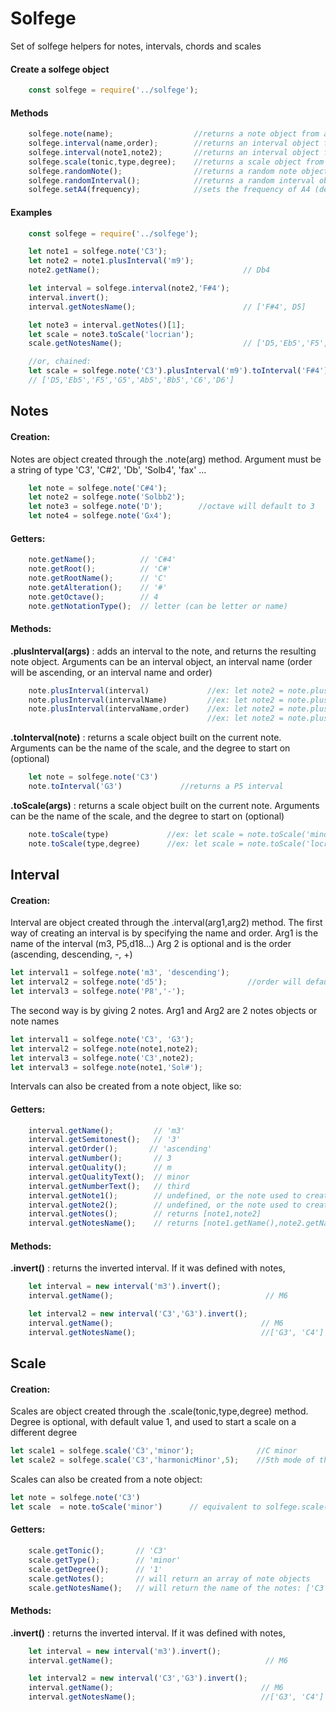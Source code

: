 # Solfege

Set of solfege helpers for notes, intervals, chords and scales

#### Create a solfege object
```javascript
    const solfege = require('../solfege');
```
#### Methods
```javascript
    solfege.note(name);                  //returns a note object from a name
    solfege.interval(name,order);        //returns an interval object from a name and order
    solfege.interval(note1,note2);       //returns an interval object from 2 notes
    solfege.scale(tonic,type,degree);    //returns a scale object from a note, a scale name, and a degree (optional)
    solfege.randomNote();                //returns a random note object
    solfege.randomInterval();            //returns a random interval object
    solfege.setA4(frequency);            //sets the frequency of A4 (default: 440Hz)
```

#### Examples
```javascript
    const solfege = require('../solfege');

    let note1 = solfege.note('C3');
    let note2 = note1.plusInterval('m9');
    note2.getName();                                // Db4

    let interval = solfege.interval(note2,'F#4');
    interval.invert();
    interval.getNotesName();                        // ['F#4', D5]

    let note3 = interval.getNotes()[1];
    let scale = note3.toScale('locrian');
    scale.getNotesName();                           // ['D5,'Eb5','F5','G5','Ab5','Bb5','C6','D6']

    //or, chained:
    let scale = solfege.note('C3').plusInterval('m9').toInterval('F#4').invert().getNotes()[1].toScale('locrian').getNotesName();
    // ['D5,'Eb5','F5','G5','Ab5','Bb5','C6','D6']

```

## Notes
#### Creation:
Notes are object created through the .note(arg) method.
Argument must be a string of type 'C3', 'C#2', 'Db', 'Solb4', 'fax' ...

```javascript
    let note = solfege.note('C#4');
    let note2 = solfege.note('Solbb2');
    let note3 = solfege.note('D');        //octave will default to 3
    let note4 = solfege.note('Gx4');      
```

#### Getters:
```javascript
    note.getName();          // 'C#4'
    note.getRoot();          // 'C#'
    note.getRootName();      // 'C'
    note.getAlteration();    // '#'
    note.getOctave();        // 4
    note.getNotationType();  // letter (can be letter or name)
```
#### Methods:
**.plusInterval(args)** : adds an interval to the note, and returns the resulting note object.
Arguments can be an interval object, an interval name (order will be ascending, or an interval name and order)
```javascript
    note.plusInterval(interval)             //ex: let note2 = note.plusInterval(intervalObject) 
    note.plusInterval(intervalName)         //ex: let note2 = note.plusInterval('P5') 
    note.plusInterval(intervaName,order)    //ex: let note2 = note.plusInterval('P5', 'descending') 
                                            //ex: let note2 = note.plusInterval('P5', '-') 
```
**.toInterval(note)** : returns a scale object built on the current note.
Arguments can be the name of the scale, and the degree to start on (optional)
```javascript
    let note = solfege.note('C3')
    note.toInterval('G3')             //returns a P5 interval 
```

**.toScale(args)** : returns a scale object built on the current note.
Arguments can be the name of the scale, and the degree to start on (optional)
```javascript
    note.toScale(type)             //ex: let scale = note.toScale('minor') 
    note.toScale(type,degree)      //ex: let scale = note.toScale('locrian',5) 
```

## Interval
#### Creation:
Interval are object created through the .interval(arg1,arg2) method.
The first way of creating an interval is by specifying the name and order.
Arg1 is the name of the interval (m3, P5,d18...)
Arg 2 is optional and is the order (ascending, descending, -, +)

```javascript
let interval1 = solfege.note('m3', 'descending');
let interval2 = solfege.note('d5');                  //order will default to ascending
let interval3 = solfege.note('P8','-');
```

The second way is by giving 2 notes.
Arg1 and Arg2 are 2 notes objects or note names
```javascript
let interval1 = solfege.note('C3', 'G3');
let interval2 = solfege.note(note1,note2);
let interval3 = solfege.note('C3',note2);
let interval3 = solfege.note(note1,'Sol#');
```
Intervals can also be created from a note object, like so: 


#### Getters:
```javascript
    interval.getName();         // 'm3'
    interval.getSemitonest();   // '3'
    interval.getOrder();       // 'ascending'
    interval.getNumber();       // 3
    interval.getQuality();      // m
    interval.getQualityText();  // minor
    interval.getNumberText();   // third
    interval.getNote1();        // undefined, or the note used to create the interval
    interval.getNote2();        // undefined, or the note used to create the interval
    interval.getNotes();        // returns [note1,note2]
    interval.getNotesName();    // returns [note1.getName(),note2.getName()]
```

#### Methods:
**.invert()** : returns the inverted interval. If it was defined with notes, 

```javascript
    let interval = new interval('m3').invert();  
    interval.getName();                                  // M6     

    let interval2 = new interval('C3','G3').invert();   
    interval.getName();                                 // M6    
    interval.getNotesName();                            //['G3', 'C4']
```

## Scale
#### Creation:
Scales are object created through the .scale(tonic,type,degree) method.
Degree is optional, with default value 1, and used to start a scale on a different degree

```javascript
let scale1 = solfege.scale('C3','minor');              //C minor
let scale2 = solfege.scale('C3','harmonicMinor',5);    //5th mode of the harmonic minor: C phrygian dominant
```

Scales can also be created from a note object:

```javascript
let note = solfege.note('C3')
let scale  = note.toScale('minor')      // equivalent to solfege.scale('C3','minor')
```

#### Getters:
```javascript
    scale.getTonic();       // 'C3'
    scale.getType();        // 'minor'
    scale.getDegree();      // '1'
    scale.getNotes();       // will return an array of note objects
    scale.getNotesName();   // will return the name of the notes: ['C3','D3','Eb3','D3','G3','Ab3','Bb3','C4']

```

#### Methods:
**.invert()** : returns the inverted interval. If it was defined with notes, 

```javascript
    let interval = new interval('m3').invert();  
    interval.getName();                                  // M6     

    let interval2 = new interval('C3','G3').invert();   
    interval.getName();                                 // M6    
    interval.getNotesName();                            //['G3', 'C4']
```